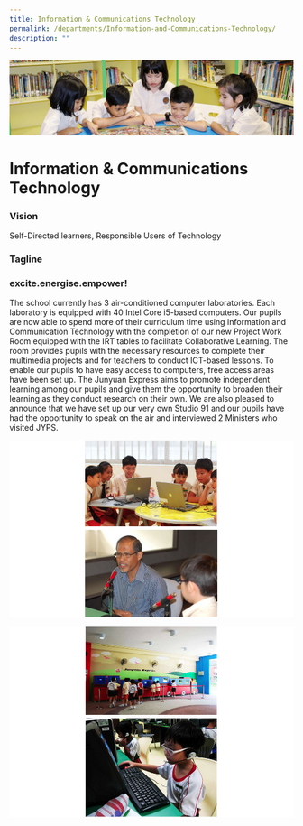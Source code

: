 ```yaml
---
title: Information & Communications Technology
permalink: /departments/Information-and-Communications-Technology/
description: ""
---
```

![](/images/banner.gif)

Information & Communications Technology
=======================================

### Vision

  

Self-Directed learners, Responsible Users of Technology

  

### Tagline

  

### **excite.energise.empower!**

  

The school currently has 3 air-conditioned computer laboratories. Each laboratory is equipped with 40 Intel Core i5-based computers. Our pupils are now able to spend more of their curriculum time using Information and Communication Technology with the completion of our new Project Work Room equipped with the IRT tables to facilitate Collaborative Learning. The room provides pupils with the necessary resources to complete their multimedia projects and for teachers to conduct ICT-based lessons. To enable our pupils to have easy access to computers, free access areas have been set up. The Junyuan Express aims to promote independent learning among our pupils and give them the opportunity to broaden their learning as they conduct research on their own. We are also pleased to announce that we have set up our very own Studio 91 and our pupils have had the opportunity to speak on the air and interviewed 2 Ministers who visited JYPS.

![](/images/ICT.png)

![](/images/ICT2.png)